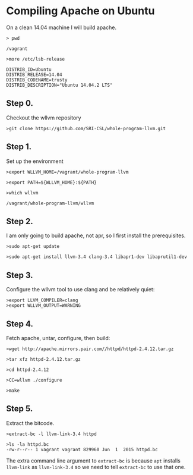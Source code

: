 # Compiling Apache on Ubuntu


On a clean 14.04 machine I will build apache.

```
> pwd

/vagrant

>more /etc/lsb-release

DISTRIB_ID=Ubuntu
DISTRIB_RELEASE=14.04
DISTRIB_CODENAME=trusty
DISTRIB_DESCRIPTION="Ubuntu 14.04.2 LTS"
```


## Step 0.

Checkout the wllvm repository

```
>git clone https://github.com/SRI-CSL/whole-program-llvm.git
```

## Step 1.

Set up the environment 

```
>export WLLVM_HOME=/vagrant/whole-program-llvm

>export PATH=${WLLVM_HOME}:${PATH}

>which wllvm

/vagrant/whole-program-llvm/wllvm
```

## Step 2.

I am only going to build apache, not apr, so I first install the prerequisites.

```
>sudo apt-get update

>sudo apt-get install llvm-3.4 clang-3.4 libapr1-dev libaprutil1-dev

```

## Step 3.

  Configure the wllvm tool to use clang and be relatively quiet:

```
>export LLVM_COMPILER=clang
>export WLLVM_OUTPUT=WARNING
```

## Step 4.

 Fetch apache, untar, configure, then build:

```
>wget http://apache.mirrors.pair.com//httpd/httpd-2.4.12.tar.gz

>tar xfz httpd-2.4.12.tar.gz

>cd httpd-2.4.12

>CC=wllvm ./configure

>make
```

## Step 5.

Extract the bitcode.

```
>extract-bc -l llvm-link-3.4 httpd

>ls -la httpd.bc
-rw-r--r-- 1 vagrant vagrant 829960 Jun  1  2015 httpd.bc
```

The extra command line argument to `extract-bc` is because `apt`
installs `llvm-link` as `llvm-link-3.4` so we need to tell `extract-bc`
to use that one.